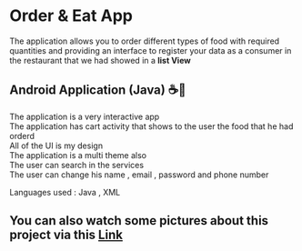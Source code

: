 # Order & Eat App
The application allows you to order different types of food with required quantities and providing an interface to register your data as a consumer in the restaurant that we had showed in a <b>list View</b> 
<h2>Android Application (<b>Java</b>) ☕📱</h2>
<p>
The application is a very interactive app <br>
The application has cart activity that shows to the user the food that he had orderd <br>
All of the UI is my design<br>
The application is a multi theme also<br>
The user can search in the services<br>
The user can change his name , email , password and phone number<br>
  </p>
  <p>Languages used : Java , XML</p>
<h2>You can also watch some pictures about this project via this <a href="https://drive.google.com/drive/folders/1Me9l1DfzzdhqN44gbrq5vHuFsyD7gV52">Link</a></h2>
